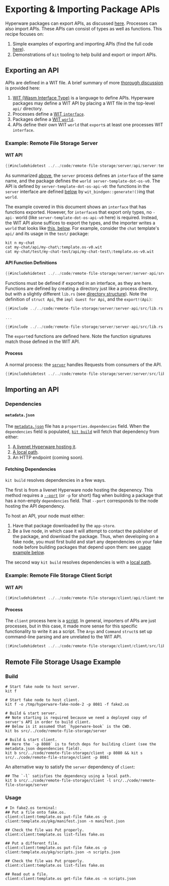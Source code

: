 # Exporting & Importing Package APIs

Hyperware packages can export APIs, as discussed [here](../system/process/wit_apis.md).
Processes can also import APIs.
These APIs can consist of types as well as functions.
This recipe focuses on:
1. Simple examples of exporting and importing APIs (find the full code [here](https://github.com/hyperware-ai/hyperware-book/tree/main/code/remote-file-storage)).
2. Demonstrations of `kit` tooling to help build and export or import APIs.

## Exporting an API

APIs are defined in a WIT file.
A brief summary of more [thorough discussion](../system/process/wit_apis.md#high-level-overview) is provided here:
1. [WIT (Wasm Interface Type)](https://component-model.bytecodealliance.org/design/wit.html) is a language to define APIs.
   Hyperware packages may define a WIT API by placing a WIT file in the top-level `api/` directory.
2. Processes define a [WIT `interface`](https://component-model.bytecodealliance.org/design/wit.html#interfaces).
3. Packages define a [WIT `world`](https://component-model.bytecodealliance.org/design/wit.html#worlds).
4. APIs define their own WIT `world` that `export`s at least one processes WIT `interface`.

### Example: Remote File Storage Server

#### WIT API

```rust
{{#includehidetest ../../code/remote-file-storage/server/api/server:template.os-v0.wit}}
```

As summarized [above](#exporting-an-api), the `server` process defines an `interface` of the same name, and the package defines the `world server-template-dot-os-v0`.
The API is defined by `server-template-dot-os-api-v0`: the functions in the `server` interface are defined [below](#api-function-definitions) by `wit_bindgen::generate!()`ing that `world`.

The example covered in this document shows an `interface` that has functions exported.
However, for `interface`s that export only types, no `-api-` world (like `server-template-dot-os-api-v0` here) is required.
Instead, the WIT API alone suffices to export the types, and the importer writes a `world` that looks like [this, below](#wit-api-1).
For example, consider the `chat` template's `api/` and its usage in the `test/` package:
```
kit n my-chat
cat my-chat/api/my-chat\:template.os-v0.wit
cat my-chat/test/my-chat-test/api/my-chat-test\:template.os-v0.wit
```

#### API Function Definitions

```rust
{{#includehidetest ../../code/remote-file-storage/server/server-api/src/lib.rs}}
```

Functions must be defined if exported in an interface, as they are here.
Functions are defined by creating a directory just like a process directory, but with a slightly different `lib.rs` (see [directory structure](https://github.com/hyperware-ai/hyperware-book/tree/main/code/remote-file-storage/server/server-api)).
Note the definition of `struct Api`, the `impl Guest for Api`, and the `export!(Api)`:
```rust
{{#include ../../code/remote-file-storage/server/server-api/src/lib.rs:93:94}}

...

{{#include ../../code/remote-file-storage/server/server-api/src/lib.rs:115:116}}
```
The `export`ed functions are defined here.
Note the function signatures match those defined in the WIT API.

#### Process

A normal process: the [`server`](https://github.com/hyperware-ai/hyperware-book/tree/main/code/remote-file-storage/server/server/src/lib.rs) handles Requests from consumers of the API.

```rust
{{#includehidetest ../../code/remote-file-storage/server/server/src/lib.rs}}
```

## Importing an API

### Dependencies

#### `metadata.json`

The [`metadata.json`](https://github.com/hyperware-ai/hyperware-book/blob/main/code/remote-file-storage/client/metadata.json#L14-L16) file has a `properties.dependencies` field.
When the `dependencies` field is populated, [`kit build`](../kit/build.md) will fetch that dependency from either:
1. [A livenet Hyperware hosting it](#../kit/build.md#--port).
2. [A local path](#../kit/build.#--local-dependency).
3. An HTTP endpoint (coming soon).

#### Fetching Dependencies

`kit build` resolves dependencies in a few ways.

The first is from a livenet Hyperware node hosting the depenency.
This method requires a [`--port`](#../kit/build.md#--port) (or `-p` for short) flag when building a package that has a non-empty `dependencies` field.
That `--port` corresponds to the node hosting the API dependency.

To host an API, your node must either:
1. Have that package downloaded by the `app-store`.
2. Be a live node, in which case it will attempt to contact the publisher of the package, and download the package.
Thus, when developing on a fake node, you must first build and start any dependencies on your fake node before building packages that depend upon them: see [usage example below](#remote-file-storage-usage-example).

The second way `kit build` resolves dependencies is with a [local path](#../kit/build.#--local-dependency).

### Example: Remote File Storage Client Script

#### WIT API

```rust
{{#includehidetest ../../code/remote-file-storage/client/api/client:template.os-v0.wit}}
```

#### Process

The `client` process here is a [script](../cookbook/writing_scripts.md).
In general, importers of APIs are just processes, but in this case, it made more sense for this specific functionality to write it as a script.
The `Args` and `Command` `struct`s set up command-line parsing and are unrelated to the WIT API.

```rust
{{#includehidetest ../../code/remote-file-storage/client/client/src/lib.rs}}
```

## Remote File Storage Usage Example

### Build

```
# Start fake node to host server.
kit f

# Start fake node to host client.
kit f -o /tmp/hyperware-fake-node-2 -p 8081 -f fake2.os

# Build & start server.
## Note starting is required because we need a deployed copy of server's API in order to build client.
## Below is it assumed that `hyperware-book` is the CWD.
kit bs src/../code/remote-file-storage/server

# Build & start client.
## Here the `-p 8080` is to fetch deps for building client (see the metadata.json dependencies field).
kit b src/../code/remote-file-storage/client -p 8080 && kit s src/../code/remote-file-storage/client -p 8081
```

An alternative way to satisfy the `server` dependency of `client`:
```
## The `-l` satisfies the dependency using a local path.
kit b src/../code/remote-file-storage/client -l src/../code/remote-file-storage/server
```

### Usage

```
# In fake2.os terminal:
## Put a file onto fake.os.
client:client:template.os put-file fake.os -p client:template.os/pkg/manifest.json -n manifest.json

## Check the file was Put properly.
client:client:template.os list-files fake.os

## Put a different file.
client:client:template.os put-file fake.os -p client:template.os/pkg/scripts.json -n scripts.json

## Check the file was Put properly.
client:client:template.os list-files fake.os

## Read out a file.
client:client:template.os get-file fake.os -n scripts.json
```
